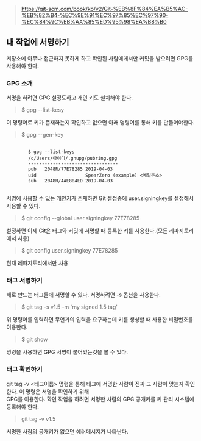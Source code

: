 > https://git-scm.com/book/ko/v2/Git-%EB%8F%84%EA%B5%AC-%EB%82%B4-%EC%9E%91%EC%97%85%EC%97%90-%EC%84%9C%EB%AA%85%ED%95%98%EA%B8%B0

## 내 작업에 서명하기
저장소에 아무나 접근하지 못하게 하고 확인된 사람에게서만 커밋을 받으려면 GPG를 사용해야 한다.
### GPG 소개
서명을 하려면 GPG 설정도하고 개인 키도 설치해야 한다. 
> $ gpg --list-kesy

이 명령어로 키가 존재하는지 확인하고 없으면 아래 명령어를 통해 키를 만들어야한다.
> $ gpg --gen-key

<pre>
    <code>
        $ gpg --list-keys
        /c/Users/아이디/.gnupg/pubring.gpg
        ---------------------------------
        pub   2048R/77E78285 2019-04-03
        uid                  SpearZero (example) <<z>메일주소>
        sub   2048R/4AE804ED 2019-04-03
    </code>
</pre>

서명에 사용할 수 있는 개인키가 존재하면 Git 설정중에 user.signingkey를 설정해서 사용할 수 있다.

> $ git config --global user.signingkey 77E78285

설정하면 이제 Git은 태그와 커밋에 서명할 때 등록한 키를 사용한다.(모든 레파지토리에서 사용)

> $ git config user.signingkey 77E78285

현재 레파지토리에서만 사용 

### 태그 서명하기
새로 만드는 태그들에 서명할 수 있다. 서명하려면 -s 옵션을 사용한다.
> $ git tag -s v1.5 -m 'my signed 1.5 tag'

위 명령어를 입력하면 무언가의 입력을 요구하는데 키를 생성할 때 사용한 비밀번호를 이용한다.

> $ git show

명령을 사용하면 GPG 서명이 붙어있는것을 볼 수 있다.

### 태그 확인하기
git tag -v <태그이름> 명령을 통해 태그에 서명한 사람이 진짜 그 사람이 맞는지 확인한다. 이 명령은 서명을 확인하기 위해<br> GPG를 이용한다. 확인 작업을 하려면 서명한 사람의 GPG 공개키를 키 관리 시스템에 등록해야 한다.

> git tag -v v1.5

서명한 사람의 공개키가 없으면 에러메시지가 나타난다.


